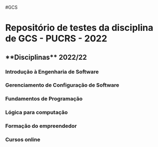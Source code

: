 #GCS    
  
  <h1> Repositório de testes da disciplina de GCS - PUCRS - 2022
  
  
 <h2> **Disciplinas** 2022/22  

<h3>Introdução à Engenharia de Software
<h3>Gerenciamento de Configuração de Software
<h3>Fundamentos de Programação
<h3>Lógica para computação
<h3>Formação do empreendedor
<h3>Cursos online
  
  
